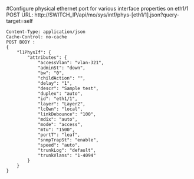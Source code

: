 
#Configure physical ethernet port for various interface properties on eth1/1
POST URL: http://SWITCH_IP/api/mo/sys/intf/phys-[eth1/1].json?query-target=self

    Content-Type: application/json
    Cache-Control: no-cache
    POST BODY :
    {
        "l1PhysIf": {
            "attributes": {
                "accessVlan": "vlan-321",
                "adminSt": "down",
                "bw": "0",
                "childAction": "",
                "delay": "1",
                "descr": "Sample test",
                "duplex": "auto",
                "id": "eth1/1",
                "layer": "Layer2",
                "lcOwn": "local",
                "linkDebounce": "100",
                "mdix": "auto",
                "mode": "access",
                "mtu": "1500",
                "portT": "leaf",
                "snmpTrapSt": "enable",
                "speed": "auto",
                "trunkLog": "default",
                "trunkVlans": "1-4094"
            }
        }
    }

